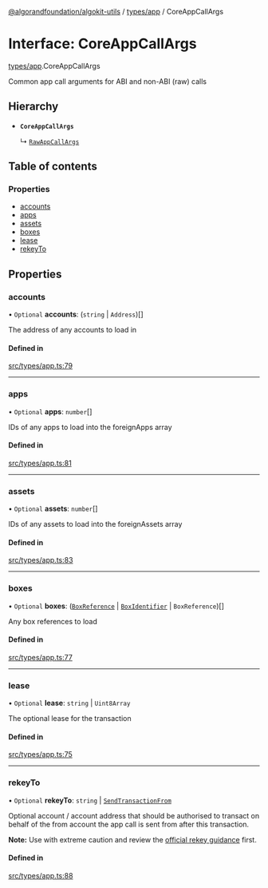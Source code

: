 [@algorandfoundation/algokit-utils](../README.md) / [types/app](../modules/types_app.md) / CoreAppCallArgs

# Interface: CoreAppCallArgs

[types/app](../modules/types_app.md).CoreAppCallArgs

Common app call arguments for ABI and non-ABI (raw) calls

## Hierarchy

- **`CoreAppCallArgs`**

  ↳ [`RawAppCallArgs`](types_app.RawAppCallArgs.md)

## Table of contents

### Properties

- [accounts](types_app.CoreAppCallArgs.md#accounts)
- [apps](types_app.CoreAppCallArgs.md#apps)
- [assets](types_app.CoreAppCallArgs.md#assets)
- [boxes](types_app.CoreAppCallArgs.md#boxes)
- [lease](types_app.CoreAppCallArgs.md#lease)
- [rekeyTo](types_app.CoreAppCallArgs.md#rekeyto)

## Properties

### accounts

• `Optional` **accounts**: (`string` \| `Address`)[]

The address of any accounts to load in

#### Defined in

[src/types/app.ts:79](https://github.com/lempira/algokit-utils-ts/blob/main/src/types/app.ts#L79)

___

### apps

• `Optional` **apps**: `number`[]

IDs of any apps to load into the foreignApps array

#### Defined in

[src/types/app.ts:81](https://github.com/lempira/algokit-utils-ts/blob/main/src/types/app.ts#L81)

___

### assets

• `Optional` **assets**: `number`[]

IDs of any assets to load into the foreignAssets array

#### Defined in

[src/types/app.ts:83](https://github.com/lempira/algokit-utils-ts/blob/main/src/types/app.ts#L83)

___

### boxes

• `Optional` **boxes**: ([`BoxReference`](types_app.BoxReference.md) \| [`BoxIdentifier`](../modules/types_app.md#boxidentifier) \| `BoxReference`)[]

Any box references to load

#### Defined in

[src/types/app.ts:77](https://github.com/lempira/algokit-utils-ts/blob/main/src/types/app.ts#L77)

___

### lease

• `Optional` **lease**: `string` \| `Uint8Array`

The optional lease for the transaction

#### Defined in

[src/types/app.ts:75](https://github.com/lempira/algokit-utils-ts/blob/main/src/types/app.ts#L75)

___

### rekeyTo

• `Optional` **rekeyTo**: `string` \| [`SendTransactionFrom`](../modules/types_transaction.md#sendtransactionfrom)

Optional account / account address that should be authorised to transact on behalf of the from account the app call is sent from after this transaction.

**Note:** Use with extreme caution and review the [official rekey guidance](https://developer.algorand.org/docs/get-details/accounts/rekey/) first.

#### Defined in

[src/types/app.ts:88](https://github.com/lempira/algokit-utils-ts/blob/main/src/types/app.ts#L88)
